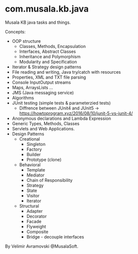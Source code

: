 # com.musala.kb.java

Musala KB java tasks and things.

Concepts:

- OOP structure
	+ Classes, Methods, Encapsulation
	+ Interfaces, Abstract Classes
	+ Inheritance and Polymorphism
	+ Modularity and Specification
- Iterator & Strategy design patterns
- File reading and writing, Java try/catch with resources
- Properties, XML and TXT file parsing
- Console InputOutput streams
- Maps, ArraysLists ...
- JMS (Java messaging service)
- Algorithms
- JUnit testing (simple tests & parameterzied tests)
  	- Diffrence between JUnit4 and JUnit5 -> https://howtoprogram.xyz/2016/08/10/junit-5-vs-junit-4/
- Anonymous declarations and Lambda Expression
- Generic Types, Methods, Classes
- Servlets and Web Applications.
- Design Patterns
	- Creational 
		- Singleton
		- Factory
		- Builder
		- Prototype (clone)
	- Behavioral
		- Template 
		- Mediator 
		- Chain of Responsibility
		- Strategy
		- State
		- Visitor
		- Iterator
	- Structural
		- Adapter
		- Decorator
		- Facade
		- Flyweight
		- Composite
		- Bridge - decouple interfaces

By Velimir Avramovski @MusalaSoft.
